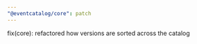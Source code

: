 ```yaml
---
"@eventcatalog/core": patch
---
```


fix(core): refactored how versions are sorted across the catalog
